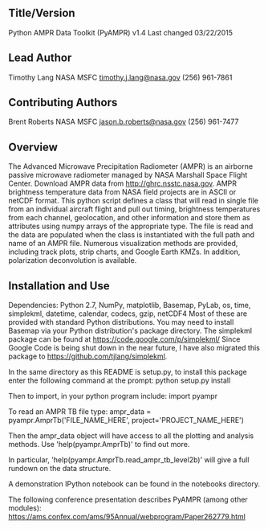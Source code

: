 Title/Version
-------------
Python AMPR Data Toolkit (PyAMPR) v1.4
Last changed 03/22/2015


Lead Author
-----------
Timothy Lang
NASA MSFC
timothy.j.lang@nasa.gov
(256) 961-7861


Contributing Authors
--------------------
Brent Roberts
NASA MSFC
jason.b.roberts@nasa.gov
(256) 961-7477


Overview
--------
The Advanced Microwave Precipitation Radiometer (AMPR) is an airborne 
passive microwave radiometer managed by NASA Marshall Space Flight Center.
Download AMPR data from http://ghrc.nsstc.nasa.gov.
AMPR brightness temperature data from NASA field projects
are in ASCII or netCDF format. This python script defines a class that will 
read in single file from an individual aircraft flight and pull out
timing, brightness temperatures from each channel, geolocation, and
other information and store them as attributes using numpy 
arrays of the appropriate type. The file is read and the data are populated when
the class is instantiated with the full path and name of an AMPR file.
Numerous visualization methods are provided, including track plots,
strip charts, and Google Earth KMZs. In addition, polarization
deconvolution is available.


Installation and Use
--------------------
Dependencies: Python 2.7, NumPy, matplotlib, Basemap,
              PyLab, os, time, simplekml, datetime, calendar, 
              codecs, gzip, netCDF4
Most of these are provided with standard Python distributions.
You may need to install Basemap via your Python distribution's
package directory. The simplekml package can be found at 
https://code.google.com/p/simplekml/
Since Google Code is being shut down in the near future, I have also
migrated this package to https://github.com/tjlang/simplekml.

In the same directory as this README is setup.py, to install this
package enter the following command at the prompt:
python setup.py install

Then to import, in your python program include:
import pyampr

To read an AMPR TB file type:
ampr_data = pyampr.AmprTb('FILE_NAME_HERE', project='PROJECT_NAME_HERE')

Then the ampr_data object will have access to all the plotting and analysis 
methods. Use 'help(pyampr.AmprTb)' to find out more.

In particular, 'help(pyampr.AmprTb.read_ampr_tb_level2b)' will give a full 
rundown on the data structure.

A demonstration IPython notebook can be found in the notebooks directory.

The following conference presentation describes PyAMPR (among other modules):
https://ams.confex.com/ams/95Annual/webprogram/Paper262779.html
